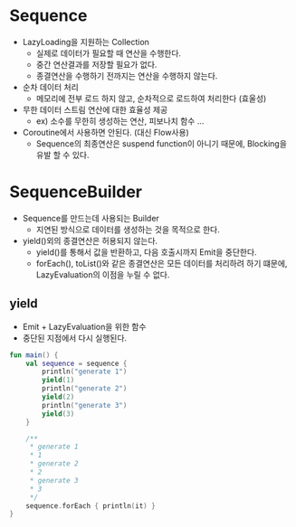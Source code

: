 # Sequence
- LazyLoading을 지원하는 Collection
  - 실제로 데이터가 필요할 때 연산을 수행한다.
  - 중간 연산결과를 저장할 필요가 없다.
  - 종결연산을 수행하기 전까지는 연산을 수행하지 않는다.
- 순차 데이터 처리
  - 메모리에 전부 로드 하지 않고, 순차적으로 로드하여 처리한다 (효울성)
- 무한 데이터 스트림 연산에 대한 효율성 제공
  - ex) 소수를 무한히 생성하는 연산, 피보나치 함수 ...
- Coroutine에서 사용하면 안된다. (대신 Flow사용)
  - Sequence의 최종연산은 suspend function이 아니기 때문에, Blocking을 유발 할 수 있다.


# SequenceBuilder
- Sequence를 만드는데 사용되는 Builder
  - 지연된 방식으로 데이터를 생성하는 것을 목적으로 한다.
- yield()외의 종결연산은 허용되지 않는다.
  - yield()를 통해서 값을 반환하고, 다음 호출시까지 Emit을 중단한다.
  - forEach(), toList()와 같은 종결연산은 모든 데이터를 처리하려 하기 떄문에, LazyEvaluation의 이점을 누릴 수 없다.

## yield
- Emit + LazyEvaluation을 위한 함수
- 중단된 지점에서 다시 실행된다.
```kotlin
fun main() {
    val sequence = sequence {
        println("generate 1")
        yield(1)
        println("generate 2")
        yield(2)
        println("generate 3")
        yield(3)
    }

    /**
     * generate 1
     * 1
     * generate 2
     * 2
     * generate 3
     * 3
     */
    sequence.forEach { println(it) }
}
```